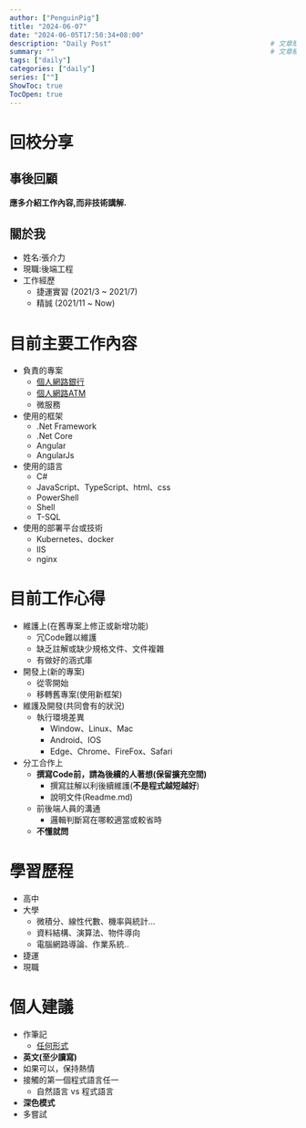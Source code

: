 ```yaml
---
author: ["PenguinPig"]
title: "2024-06-07"
date: "2024-06-05T17:50:34+08:00"
description: "Daily Post"                                       # 文章簡易描述(顯示在文章最上頭文件標題之前)
summary: ""                                                     # 文章概要    (顯示在首頁供快速查看)
tags: ["daily"]
categories: ["daily"]
series: [""]
ShowToc: true
TocOpen: true
---
```


# 回校分享

## **事後回顧**

**應多介紹工作內容,而非技術講解.**

## 關於我

+ 姓名:張介力
+ 現職:後端工程
+ 工作經歷
  + 捷運實習 (2021/3 ~ 2021/7)
  + 精誠 (2021/11 ~ Now)

# 目前主要工作內容

+ 負責的專案
  + [個人網路銀行](https://mybank.landbank.com.tw)
  + [個人網路ATM](https://watm.landbank.com.tw)
  + 微服務
+ 使用的框架
  + .Net Framework
  + .Net Core
  + Angular
  + AngularJs
+ 使用的語言
  + C#
  + JavaScript、TypeScript、html、css
  + PowerShell
  + Shell
  + T-SQL
+ 使用的部署平台或技術
  + Kubernetes、docker
  + IIS 
  + nginx

# 目前工作心得 

+ 維護上(在舊專案上修正或新增功能)
  + 冗Code難以維護
  + 缺乏註解或缺少規格文件、文件複雜
  + 有做好的涵式庫
+ 開發上(新的專案)
  + 從零開始
  + 移轉舊專案(使用新框架)
+ 維護及開發(共同會有的狀況)
  + 執行環境差異
    + Window、Linux、Mac
    + Android、IOS
    + Edge、Chrome、FireFox、Safari
+ 分工合作上
  + **撰寫Code前，請為後續的人著想(保留擴充空間)**
    + 撰寫註解以利後續維護(**不是程式越短越好**)
    + 說明文件(Readme.md)
  + 前後端人員的溝通
    + 邏輯判斷寫在哪較適當或較省時
  + **不懂就問**

# 學習歷程

+ 高中
+ 大學
  + 微積分、線性代數、機率與統計...
  + 資料結構、演算法、物件導向
  + 電腦網路導論、作業系統..
+ 捷運
+ 現職

# 個人建議
+ 作筆記
  + [任何形式](https://penguinpig.github.io/)
+ **英文(至少讀寫)**
+ 如果可以，保持熱情
+ 接觸的第一個程式語言任一
  + 自然語言 vs 程式語言
+ **深色模式**
+ 多嘗試